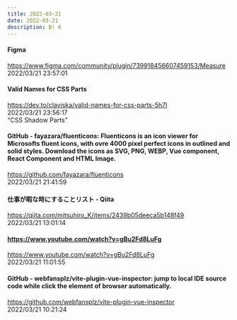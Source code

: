 ```yaml
---
title: 2022-03-21
date: 2022-03-21
description: B! 6
---
```


#### Figma
https://www.figma.com/community/plugin/739918456607459153/Measure<br>
2022/03/21 23:57:01<br>


#### Valid Names for CSS Parts
https://dev.to/claviska/valid-names-for-css-parts-5h7l<br>
2022/03/21 23:56:17<br>
“CSS Shadow Parts”


#### GitHub - fayazara/fluenticons: Fluenticons is an icon viewer for Microsofts fluent icons, with ovre 4000 pixel perfect icons in outlined and solid styles. Download the icons as SVG, PNG, WEBP, Vue component, React Component and HTML Image.
https://github.com/fayazara/fluenticons<br>
2022/03/21 21:41:59<br>


#### 仕事が暇な時にすることリスト - Qiita
https://qiita.com/mitsuhiro_K/items/2439b05deeca5b148f49<br>
2022/03/21 13:01:14<br>


#### https://www.youtube.com/watch?v=gBu2Fd8LuFg
https://www.youtube.com/watch?v=gBu2Fd8LuFg<br>
2022/03/21 11:01:55<br>


#### GitHub - webfansplz/vite-plugin-vue-inspector: jump to local IDE source code while click the element of browser automatically.
https://github.com/webfansplz/vite-plugin-vue-inspector<br>
2022/03/21 10:21:24<br>


